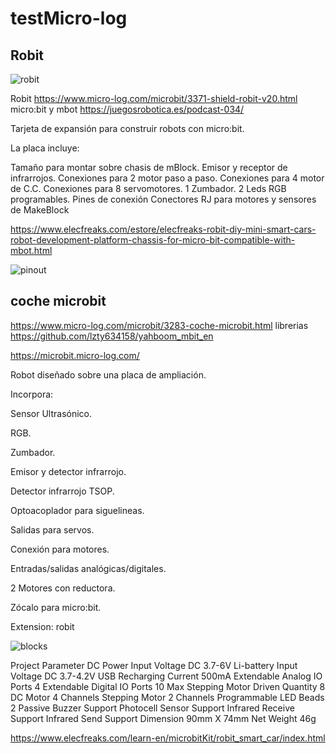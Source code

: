 # testMicro-log

## Robit 

![robit](https://i.imgur.com/sVvkB7S.jpg)

Robit https://www.micro-log.com/microbit/3371-shield-robit-v20.html
micro:bit y mbot https://juegosrobotica.es/podcast-034/

Tarjeta de expansión para construir robots con micro:bit.

La placa incluye:

Tamaño para montar sobre chasis de mBlock.
Emisor y receptor de infrarrojos.
Conexiones para 2 motor paso a paso.
Conexiones para 4 motor de C.C.
Conexiones para 8 servomotores.
1 Zumbador.
2 Leds RGB programables.
Pines de conexión
Conectores RJ para motores y sensores de MakeBlock

https://www.elecfreaks.com/estore/elecfreaks-robit-diy-mini-smart-cars-robot-development-platform-chassis-for-micro-bit-compatible-with-mbot.html


![pinout](https://i.imgur.com/4ZNLceA.png)
## coche microbit 

https://www.micro-log.com/microbit/3283-coche-microbit.html
librerias https://github.com/lzty634158/yahboom_mbit_en

https://microbit.micro-log.com/

Robot diseñado sobre una placa de ampliación.

Incorpora:

Sensor Ultrasónico.

RGB.

Zumbador.

Emisor y detector infrarrojo.

Detector infrarrojo TSOP.

Optoacoplador para siguelineas.

Salidas para servos.

Conexión para motores.

Entradas/salidas analógicas/digitales.

2 Motores con reductora.

Zócalo para micro:bit.

Extension: robit

![blocks](https://i.imgur.com/8WwA6Bp.png)

Project	Parameter
DC Power Input Voltage	DC 3.7-6V
Li-battery Input Voltage	DC 3.7-4.2V
USB Recharging Current	500mA
Extendable Analog IO Ports	4
Extendable Digital IO Ports	10
Max Stepping Motor Driven Quantity	8
DC Motor	4 Channels
Stepping Motor	2 Channels
Programmable LED Beads	2
Passive Buzzer	Support
Photocell Sensor	Support
Infrared Receive	Support
Infrared Send	Support
Dimension	90mm X 74mm
Net Weight	46g

https://www.elecfreaks.com/learn-en/microbitKit/robit_smart_car/index.html